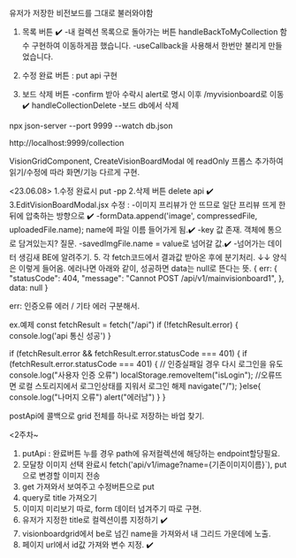 유저가 저장한 비전보드를 그대로 불러와야함

1. 목록 버튼 ✔️
-내 컬렉션 목록으로 돌아가는 버튼 handleBackToMyCollection 함수 구현하여 이동하게끔 했습니다.
-useCallback을 사용해서 한번만 불리게 만들었습니다. 

2. 수정 완료 버튼 : 
put api 구현

3. 보드 삭제 버튼
-confirm 받아 수락시 alert로 명시 이후 /myvisionboard로 이동✔️ handleCollectionDelete
-보드 db에서 삭제

npx json-server --port 9999 --watch db.json

http://localhost:9999/collection

VisionGridComponent,
CreateVisionBoardModal 에 readOnly 프롭스 추가하여 읽기/수정에 따라 화면/기능 다르게 구현.


<23.06.08>
1.수정 완료시 put -pp
2.삭제 버튼 delete api ✔️
3.EditVisionBoardModal.jsx 수정 : 
-이미지 프리뷰가 안 뜨므로 일단 프리뷰 뜨게 한 뒤에 압축하는 방향으로 ✔️
-formData.append('image', compressedFile, uploadedFile.name); name에 파일 이름 들어가게 됨.✔️ 
-key 값 존재. 객체에 통으로 담겨있는지? 질문.
-savedImgFile.name = value로 넘어갈 값.✔️
-넘어가는 데이터 생김새 BE에 알려주기.
5. 각 fetch코드에서 결과값 받아온 후에 분기처리. 
↓↓
양식은 이렇게 들어옴. 에러나면 아래와 같이, 성공하면 data는 null로 뜬다는 뜻.
{
   err: {
      "statusCode": 404,
      "message": "Cannot POST /api/v1/mainvisionboard1",
    },
   data: null 
 }

err: 인증오류 에러 / 기타 에러 구분해서.

ex.예제
const fetchResult = fetch("/api")
if (!fetchResult.error) {
    console.log('api 통신 성공')
}

if (fetchResult.error && fetchResult.error.statusCode === 401) {
   if (fetchResult.error.statusCode === 401) {
        // 인증실패일 경우 다시 로그인을 유도
        console.log("사용자 인증 오류")
        localStorage.removeItem("isLogin"); 
        //오류뜨면 로컬 스토리지에서 로그인상태를 지워서 로그인 해제
        navigate("/");
   }else{
       console.log("나머지 오류")
       alert("에러남")
   }
}



postApi에 콜백으로 grid 전체를 하나로 저장하는 바업 찾기.

<2주차~
1. putApi : 완료버튼 누를 경우 path에 유저컬렉션에 해당하는 endpoint할당필요.
2. 모달창 이미지 선택 완료시 fetch('api/v1/image?name={기존이미지이름}`), put으로 변경할 이미지 전송
3. get 가져와서 보여주고 수정버튼으로 put
4. query로 title 가져오기
5. 이미지 미리보기 따로, form 데이터 넘겨주기 따로 구현.
6. 유저가 지정한 title로 컬렉션이름 지정하기 ✔️
7. visionboardgrid에서 be로 넘긴 name을 가져와서 내 그리드 가운데에 노출.
8. 페이지 url에서 id값 가져와 변수 지정. ✔️
